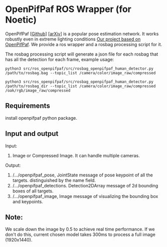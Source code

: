 # OpenPifPaf ROS Wrapper (for Noetic)

OpenPifPaf \[[Github](https://github.com/openpifpaf/openpifpaf)\] \[[arXiv](https://arxiv.org/abs/2103.02440)\] is a popular pose estimation network. It works robustly even in extreme lighting conditions [Our project based on OpenPifPaf](https://github.com/AutonomousVehicleLaboratory/anonymization). We provide a ros wrapper and a rosbag processing script for it.

The rosbag processing script will generate a json file for each rosbag that has all the detection for each frame, example usage:
```
python3 src/ros_openpifpaf/src/rosbag_openpifpaf_human_detector.py /path/to/rosbag.bag --topic_list /camera/color/image_raw/compressed

python3 src/ros_openpifpaf/src/rosbag_openpifpaf_human_detector.py /path/to/rosbag_dir --topic_list /camera/color/image_raw/compressed /oak/rgb/image_raw/compressed
```

## Requirements

install openpifpaf python package.

## Input and output

Input:
1. Image or Compressed Image. It can handle multiple cameras.

Output:
1. /.../openpifpaf_pose, JointState message of pose keypoint of all the targets. distinguished by the name field.
2. /.../openpifpaf_detections. Detection2DArray message of 2d bounding boxes of all targets.
3. /.../openpifpaf_image, Image message of visualizing the bounding box and keypoints.

## Note:
We scale down the image by 0.5 to achieve real time performance. If we don't do this, current chosen model takes 300ms to process a full image (1920x1440). 
